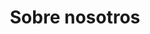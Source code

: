 ---
view: page
title: Sobre nosotros
description: Sepa más acerca de la plataforma de artículos y vídeo sobre desarrollo web y estilo de vida, el Blog de CIT Conecta.
excerpt: Somos un grupo multidiscplinario de estudiantes que comparte el interés de impulsar las nuevas tendencias.
ctaContact: true
meta:
  - property: og:image
    content: /image-social-share.png
  - name: twitter:image
    content: /image-social-share.png
---